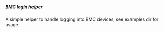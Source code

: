 ##### BMC login helper
A simple helper to handle logging into BMC devices, see examples dir for usage.
